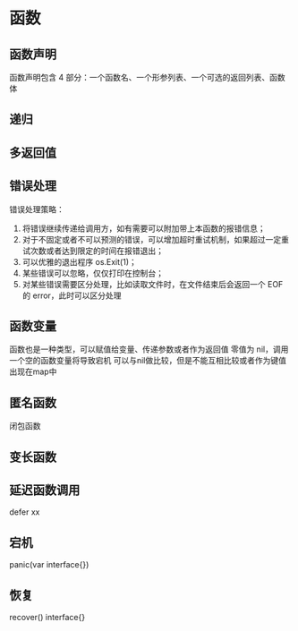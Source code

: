 # 函数

## 函数声明

函数声明包含 4 部分：一个函数名、一个形参列表、一个可选的返回列表、函数体

## 递归

## 多返回值

## 错误处理

错误处理策略：

1. 将错误继续传递给调用方，如有需要可以附加带上本函数的报错信息；
2. 对于不固定或者不可以预测的错误，可以增加超时重试机制，如果超过一定重试次数或者达到限定的时间在报错退出；
3. 可以优雅的退出程序 os.Exit(1)；
4. 某些错误可以忽略，仅仅打印在控制台；
5. 对某些错误需要区分处理，比如读取文件时，在文件结束后会返回一个 EOF 的 error，此时可以区分处理

## 函数变量

函数也是一种类型，可以赋值给变量、传递参数或者作为返回值
零值为 nil，调用一个空的函数变量将导致宕机
可以与nil做比较，但是不能互相比较或者作为键值出现在map中

## 匿名函数

闭包函数

## 变长函数

## 延迟函数调用

defer xx

## 宕机

panic(var interface{})

## 恢复

recover() interface{}
